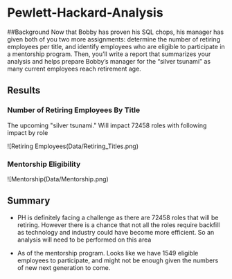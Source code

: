 # Pewlett-Hackard-Analysis
##Background
Now that Bobby has proven his SQL chops, his manager has given both of you two more assignments: determine the number of retiring employees per title, and identify employees who are eligible to participate in a mentorship program. Then, you’ll write a report that summarizes your analysis and helps prepare Bobby’s manager for the “silver tsunami” as many current employees reach retirement age.


## Results


### Number of Retiring Employees By Title 

The upcoming "silver tsunami." Will impact 72458 roles with following impact by role 

![Retiring Employees(Data/Retiring_Titles.png)

### Mentorship Eligibility 



![Mentorship(Data/Mentorship.png)

## Summary

- PH is definitely facing a challenge as there are 72458 roles that will be retiring. However there is a chance that not all the roles require backfill as technology and industry could have become more efficient. So an analysis will need to be performed on this area 

- As of the mentorship program. Looks like we have 1549 eligible employees to participate, and might not be enough given the numbers of new next generation to come. 